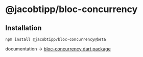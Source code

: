# @jacobtipp/bloc-concurrency

## Installation

```
npm install @jacobtipp/bloc-concurrency@beta
```

documentation -> [bloc-concurrency dart package](https://github.com/felangel/bloc/tree/master/packages/bloc_concurrency)
